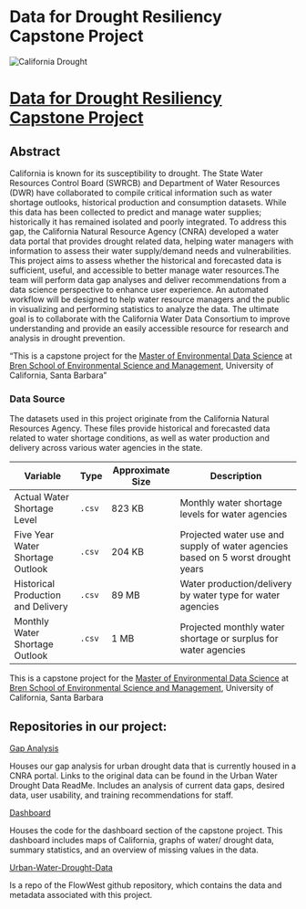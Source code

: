 # Data for Drought Resiliency Capstone Project

![California Drought](https://bren.ucsb.edu/sites/default/files/2025-01/life-finds-a-way-photo-of-grass-pushing-through-d-2023-11-27-05-30-40-utc-2.jpg)


# [Data for Drought Resiliency Capstone Project](https://bren.ucsb.edu/projects/data-drought-resiliency)


## Abstract
California is known for its susceptibility to drought. The State Water Resources Control Board (SWRCB) and Department of Water Resources (DWR) have collaborated to compile critical information such as water shortage outlooks, historical production and consumption datasets. While this data has been collected to predict and manage water supplies; historically it has remained isolated and poorly integrated. To address this gap, the California Natural Resource Agency (CNRA) developed a water data portal that provides drought related data, helping water managers with information to assess their water supply/demand needs and vulnerabilities.
This project aims to assess whether the historical and forecasted data is sufficient, useful, and accessible to better manage water resources.The team will perform data gap analyses and deliver recommendations from a data science perspective to enhance user experience. An automated workflow will be designed to help water resource managers and the public in visualizing and performing statistics to analyze the data. The ultimate goal is to collaborate with the California Water Data Consortium to improve understanding and provide an easily accessible resource for research and analysis in drought prevention.


“This is a capstone project for the [Master of Environmental Data Science](https://bren.ucsb.edu/masters-programs/master-environmental-data-science) at [Bren School of Environmental Science and Management](https://bren.ucsb.edu/), University of California, Santa Barbara”

### Data Source
The datasets used in this project originate from the California Natural Resources Agency. These files provide historical and forecasted data related to water shortage conditions, as well as water production and delivery across various water agencies in the state.

| Variable                         | Type         | Approximate Size | Description                                                                 |
|----------------------------------|--------------|------------------|-----------------------------------------------------------------------------|
| Actual Water Shortage Level      | `.csv`       | 823 KB           | Monthly water shortage levels for water agencies                            |
| Five Year Water Shortage Outlook | `.csv`       | 204 KB           | Projected water use and supply of water agencies based on 5 worst drought years |
| Historical Production and Delivery | `.csv`     | 89 MB            | Water production/delivery by water type for water agencies                  |
| Monthly Water Shortage Outlook   | `.csv`       | 1 MB             | Projected monthly water shortage or surplus for water agencies              |


This is a capstone project for the [Master of Environmental Data Science](https://bren.ucsb.edu/masters-programs/master-environmental-data-science) at [Bren School of Environmental Science and Management](https://bren.ucsb.edu/), University of California, Santa Barbara

## Repositories in our project:

[Gap Analysis](https://github.com/CalDrought/gap_analysis)

Houses our gap analysis for urban drought data that is currently housed in a CNRA portal. Links to the original data can be found in the Urban Water Drought Data ReadMe. Includes an analysis of current data gaps, desired data, user usability, and training recommendations for staff.

[Dashboard](https://github.com/CalDrought/dashboard)

Houses the code for the dashboard section of the capstone project. This dashboard includes maps of California, graphs of water/ drought data, summary statistics, and an overview of missing values in the data. 

[Urban-Water-Drought-Data](https://github.com/CalDrought/urban-water-drought-data) 

Is a repo of the FlowWest github repository, which contains the data and metadata associated with this project. 


